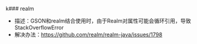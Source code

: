 k### realm
- 描述：GSON和realm结合使用时，由于Realm对属性可能会循环引用，导致StackOverflowError
- 解决办法：https://github.com/realm/realm-java/issues/1798